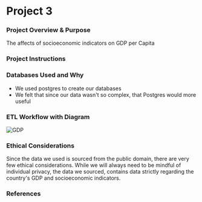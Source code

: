 <h1>Project 3</h1>

<h3>Project Overview & Purpose</h3>

The affects of socioeconomic indicators on GDP per Capita

<h3>Project Instructions</h3>

<h3>Databases Used and Why</h3>

- We used postgres to create our databases
- We felt that since our data wasn't so complex, that Postgres would more useful

<h3>ETL Workflow with Diagram</h3>

![GDP](https://github.com/matvio16/project-3/assets/15304495/e78077b1-9840-4a24-b205-bc24fe390410)


<h3>Ethical Considerations</h3>

Since the data we used is sourced from the public domain, there are very few ethical considerations. While we will always need to be mindful of individual privacy, the data we sourced, contains data strictly regarding the country's GDP and socioeconomic indicators. 


<h3>References</h3>
